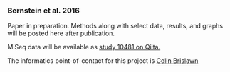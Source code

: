### Bernstein et al. 2016
Paper in preparation. Methods along with select data, results, and graphs will be posted here after publication.

MiSeq data will be available as [study 10481 on Qiita.](https://qiita.ucsd.edu/study/description/10481)

The informatics point-of-contact for this project is [Colin Brislawn](https://www.github.com/colinbrislawn)
